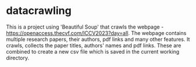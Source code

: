 # datacrawling

This is a project using 'Beautiful Soup' that crawls the webpage - https://openaccess.thecvf.com/ICCV2023?day=all. The webpage contains multiple research papers, their authors, pdf links and many other features. It crawls, collects the paper titles, authors' names and pdf links. These are combined to create a new csv file which is saved in the current working directory.
